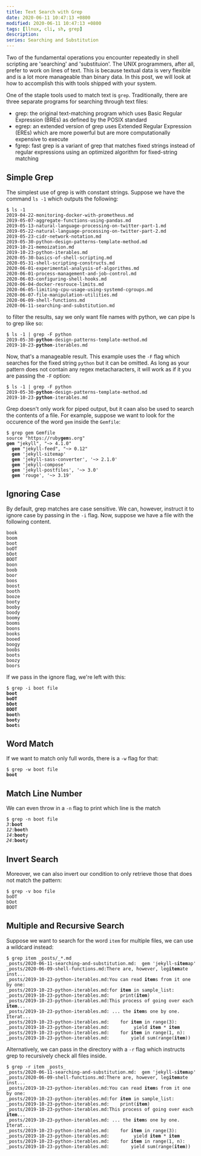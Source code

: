 ```yaml
---
title: Text Search with Grep
date: 2020-06-11 10:47:13 +0800
modified: 2020-06-11 10:47:13 +0800
tags: [llnux, cli, sh, grep]
description:
series: Searching and Substitution
---
```


Two of the fundamental operations you encounter repeatedly in shell scripting are 'searching' and 'substituion'. The UNIX programmers, after all, prefer to work on lines of text. This is because textual data is very flexible and is a lot more manageable than binary data. In this post, we will look at how to accomplish this with tools shipped with your system.

One of the staple tools used to match text is `grep`. Traditionally, there are three separate programs for searching through text files:

- grep: the original text-matching program which uses Basic Regular Expression (BREs) as defined by the POSIX standard
- egrep: an extended version of grep uses Extended Regular Expression (EREs) which are more powerful but are more computationally expensive to execute
- fgrep: fast grep is a variant of grep that matches fixed strings instead of regular expressions using an optimized algorithm for fixed-string matching

## Simple Grep

The simplest use of grep is with constant strings. Suppose we have the command `ls -1` which outputs the following:

```shell
$ ls -1
2019-04-22-monitoring-docker-with-prometheus.md
2019-05-07-aggregate-functions-using-pandas.md
2019-05-13-natural-language-processing-on-twitter-part-1.md
2019-05-22-natural-language-processing-on-twitter-part-2.md
2019-05-23-cidr-network-notation.md
2019-05-30-python-design-patterns-template-method.md
2019-10-21-memoization.md
2019-10-23-python-iterables.md
2020-05-30-basics-of-shell-scripting.md
2020-05-31-shell-scripting-constructs.md
2020-06-01-experimental-analysis-of-algorithms.md
2020-06-01-process-management-and-job-control.md
2020-06-03-configuring-shell-hooks.md
2020-06-04-docker-resrouce-limits.md
2020-06-05-limiting-cpu-usage-using-systemd-cgroups.md
2020-06-07-file-manipulation-utilities.md
2020-06-09-shell-functions.md
2020-06-11-searching-and-substitution.md
```

to filter the results, say we only want file names with python, we can pipe ls to grep like so:

<div class="language-shell highlighter-rouge">
  <div class="highlight">
    <pre class="highlight"><code>$ ls -1 | grep -F python
2019-05-30-<b>python</b>-design-patterns-template-method.md
2019-10-23-<b>python</b>-iterables.md</code></pre>
  </div>
</div>

Now, that's a manageable result. This example uses the `-F` flag which searches for the fixed string `python` but it can be omitted. As long as your pattern does not contain any regex metacharacters, it will work as if it you are passing the `-F` option:

<div class="language-shell highlighter-rouge">
  <div class="highlight">
    <pre class="highlight"><code>$ ls -1 | grep -F python
2019-05-30-<b>python</b>-design-patterns-template-method.md
2019-10-23-<b>python</b>-iterables.md</code></pre>
  </div>
</div>

Grep doesn't only work for piped output, but it caan also be used to search the contents of a file. For example, suppose we want to look for the occurence of the word `gem` inside the `Gemfile`:

<div class="language-text highlighter-rouge">
  <div class="highlight"><pre class="highlight"><code>$ grep gem Gemfile
source "https://ruby<b>gem</b>s.org"
<b>gem</b> "jekyll", "~&gt; 4.1.0"
  <b>gem</b> "jekyll-feed", "~&gt; 0.12"
  <b>gem</b> 'jekyll-sitemap'
  <b>gem</b> 'jekyll-sass-converter', '~&gt; 2.1.0'
  <b>gem</b> 'jekyll-compose'
  <b>gem</b> 'jekyll-postfiles', '~&gt; 3.0'
  <b>gem</b> 'rouge', '~&gt; 3.19'</code></pre>
  </div>
</div>

## Ignoring Case

By default, grep matches are case sensitive. We can, however, instruct it to ignore case by passing in the `-i` flag. Now, suppose we have a file with the following content.

```
book
boom
boot
boOT
bOot
BOOT
boon
boob
boor
boos
boost
booth
booze
booty
booby
boody
boomy
booms
boons
books
booed
boogy
boobs
boots
boozy
boors
```

If we pass in the ignore flag, we're left with this:

<div class="language-text highlighter-rouge">
  <div class="highlight"><pre class="highlight"><code>$ grep -i boot file
<b>boot</b>
<b>boOT</b>
<b>bOot</b>
<B>BOOT</B>
<b>boot</b>h
<b>boot</b>y
<b>boot</b>s</code></pre>
  </div>
</div>

## Word Match

If we want to match only full words, there is a `-w` flag for that:

<div class="language-text highlighter-rouge">
  <div class="highlight"><pre class="highlight"><code>$ grep -w boot file
<b>boot</b></code></pre>
  </div>
</div>

## Match Line Number

We can even throw in a `-n` flag to print which line is the match

<div class="language-text highlighter-rouge">
  <div class="highlight"><pre class="highlight"><code>$ grep -n boot file
<i>3</i>:<b>boot</b>
<i>12</i>:<b>boot</b>h
<i>14</i>:<b>boot</b>y
<i>24</i>:<b>boot</b>y</code></pre>
  </div>
</div>

## Invert Search

Moreover, we can also invert our condition to only retrieve those that does not match the pattern:

```shell
$ grep -v boo file
boOT
bOot
BOOT
```

## Multiple and Recursive Search

Suppose we want to search for the word `item` for multiple files, we can use a wildcard instead:

<div class="language-text highlighter-rouge">
  <div class="highlight"><pre class="highlight"><code>$ grep item _posts/_*.md
_posts/2020-06-11-searching-and-substitution.md:  gem 'jekyll-s<b>item</b>ap'
_posts/2020-06-09-shell-functions.md:There are, however, leg<b>item</b>ate inst...
_posts/2019-10-23-python-iterables.md:You can read <b>item</b>s from it one by one:
_posts/2019-10-23-python-iterables.md:for <b>item</b> in sample_list:
_posts/2019-10-23-python-iterables.md:    print(<b>item</b>)
_posts/2019-10-23-python-iterables.md:This process of going over each <b>item</b>...
_posts/2019-10-23-python-iterables.md: ... the <b>item</b>s one by one. Iterat...
_posts/2019-10-23-python-iterables.md:    for <b>item</b> in range(3):
_posts/2019-10-23-python-iterables.md:         yield <b>item</b> * <b>item</b>
_posts/2019-10-23-python-iterables.md:    for <b>item</b> in range(1, n):
_posts/2019-10-23-python-iterables.md:        yield sum(range(<b>item</b>))</code></pre>
  </div>
</div>

Alternatively, we can pass in the directory with a `-r` flag which instructs grep to recursively check all files inside.

<div class="language-text highlighter-rouge">
  <div class="highlight"><pre class="highlight"><code>$ grep -r item _posts_
_posts/2020-06-11-searching-and-substitution.md:  gem 'jekyll-s<b>item</b>ap'
_posts/2020-06-09-shell-functions.md:There are, however, leg<b>item</b>ate inst...
_posts/2019-10-23-python-iterables.md:You can read <b>item</b>s from it one by one:
_posts/2019-10-23-python-iterables.md:for <b>item</b> in sample_list:
_posts/2019-10-23-python-iterables.md:    print(<b>item</b>)
_posts/2019-10-23-python-iterables.md:This process of going over each <b>item</b>...
_posts/2019-10-23-python-iterables.md: ... the <b>item</b>s one by one. Iterat...
_posts/2019-10-23-python-iterables.md:    for <b>item</b> in range(3):
_posts/2019-10-23-python-iterables.md:         yield <b>item</b> * <b>item</b>
_posts/2019-10-23-python-iterables.md:    for <b>item</b> in range(1, n):
_posts/2019-10-23-python-iterables.md:        yield sum(range(<b>item</b>))</code></pre>
  </div>
</div>
